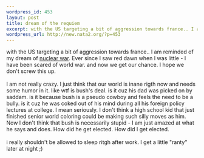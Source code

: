```yaml
--- 
wordpress_id: 453
layout: post
title: dream of the requiem
excerpt: with the US targeting a bit of aggression towards france.. I am reminded of my dream of nuclear war. Ever since I saw red dawn when I was little - I have been scared of world war. and now we get our chance. I hope we don't screw this up. I am not really crazy. I just think that our world is inane rigth now and needs some humor in i...
wordpress_url: http://new.nata2.org/?p=453
---
```

with the US targeting a bit of aggression towards france.. I am reminded of my dream of <a href="http://www.webpal.org/language/index.htm">nuclear war</a>. Ever since I saw red dawn when I was little - I have been scared of world war. and now we get our chance. I hope we don't screw this up. <br/><br/>I am not really crazy. I just think that our world is inane rigth now and needs some humor in it. like wtf is bush's deal. is it cuz his dad was picked on by saddam. is it because bush is a pseudo cowboy and feels the need to be a bully. is it cuz he was coked out of his mind during all his foreign policy lectures at college. I mean seriously. I don't think a high school kid that just finished senior world coloring could be making such silly moves as him. Now I don't think that bush is necessarily stupid - I am just amazed at what he says and does. How did he get elected. How did I get elected. <br/><br/>i really shouldn't be allowed to sleep ritgh after work. I get a little "ranty" later at night ;)



